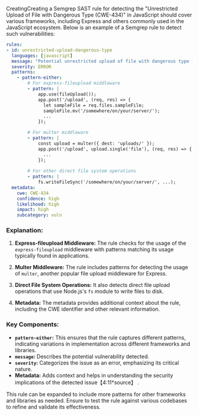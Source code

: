 CreatingCreating a Semgrep SAST rule for detecting the "Unrestricted Upload of File with Dangerous Type (CWE-434)" in JavaScript should cover various frameworks, including Express and others commonly used in the JavaScript ecosystem. Below is an example of a Semgrep rule to detect such vulnerabilities:

```yaml
rules:
- id: unrestricted-upload-dangerous-type
  languages: [javascript]
  message: "Potential unrestricted upload of file with dangerous type (CWE-434)."
  severity: ERROR
  patterns:
    - pattern-either:
        # For express-fileupload middleware
        - pattern: |
            app.use(fileUpload());
            app.post('/upload', (req, res) => {
              let sampleFile = req.files.sampleFile;
              sampleFile.mv('/somewhere/on/your/server/');
              ...
            });

        # For multer middleware
        - pattern: |
            const upload = multer({ dest: 'uploads/' });
            app.post('/upload', upload.single('file'), (req, res) => {
              ...
            });
            
        # For other direct file system operations
        - pattern: |
            fs.writeFileSync('/somewhere/on/your/server/', ...);
  metadata:
    cwe: CWE-434
    confidence: high
    likelihood: high
    impact: high
    subcategory: vuln
```

### Explanation:
1. **Express-fileupload Middleware:**
   The rule checks for the usage of the `express-fileupload` middleware with patterns matching its usage typically found in applications.

2. **Multer Middleware:**
   The rule includes patterns for detecting the usage of `multer`, another popular file upload middleware for Express.

3. **Direct File System Operations:**
   It also detects direct file upload operations that use Node.js's `fs` module to write files to disk.

4. **Metadata:**
   The metadata provides additional context about the rule, including the CWE identifier and other relevant information.

### Key Components:
- **`pattern-either`:** This ensures that the rule captures different patterns, indicating variations in implementation across different frameworks and libraries.
- **`message`:** Describes the potential vulnerability detected.
- **`severity`:** Categorizes the issue as an error, emphasizing its critical nature.
- **Metadata:** Adds context and helps in understanding the security implications of the detected issue【4:11†source】 .

This rule can be expanded to include more patterns for other frameworks and libraries as needed. Ensure to test the rule against various codebases to refine and validate its effectiveness.